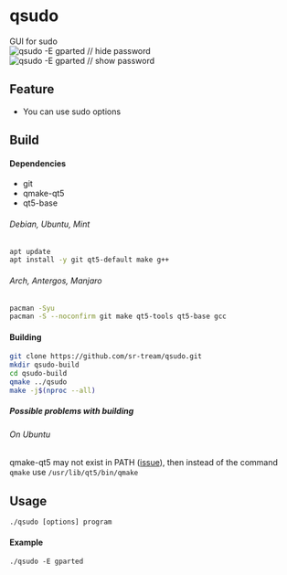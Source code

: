 # qsudo
GUI for sudo<br/>
![qsudo -E gparted // hide password](https://dl.prime-hack.net/2018-08-07-115329_296x124_scrot.png)
![qsudo -E gparted // show password](https://dl.prime-hack.net/2018-08-07-115341_295x124_scrot.png)

## Feature

* You can use sudo options

  

## Build

#### Dependencies

* git
* qmake-qt5
* qt5-base

###### Debian, Ubuntu, Mint

```bash
apt update
apt install -y git qt5-default make g++
```

###### Arch, Antergos, Manjaro

```bash
pacman -Syu
pacman -S --noconfirm git make qt5-tools qt5-base gcc
```

#### Building

```bash
git clone https://github.com/sr-tream/qsudo.git
mkdir qsudo-build
cd qsudo-build
qmake ../qsudo
make -j$(nproc --all)
```

##### Possible problems with building

###### On Ubuntu

qmake-qt5 may not exist in PATH ([issue](https://github.com/sr-tream/qsudo/issues/3)), then instead of the command `qmake` use `/usr/lib/qt5/bin/qmake`



## Usage

`./qsudo [options] program`

#### Example
`./qsudo -E gparted`
